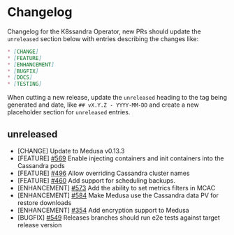 # Changelog

Changelog for the K8ssandra Operator, new PRs should update the `unreleased` section below with entries describing the changes like:

```markdown
* [CHANGE]
* [FEATURE]
* [ENHANCEMENT]
* [BUGFIX]
* [DOCS]
* [TESTING]
```

When cutting a new release, update the `unreleased` heading to the tag being generated and date, like `## vX.Y.Z - YYYY-MM-DD` and create a new placeholder section for  `unreleased` entries.

## unreleased

* [CHANGE] Update to Medusa v0.13.3
* [FEATURE] [#569](https://github.com/k8ssandra/k8ssandra-operator/issues/569) Enable injecting containers and init containers into the Cassandra pods
* [FEATURE] [#496](https://github.com/k8ssandra/k8ssandra-operator/issues/496) Allow overriding Cassandra cluster names
* [FEATURE] [#460](https://github.com/k8ssandra/k8ssandra-operator/pull/460) Add support for scheduling backups.
* [ENHANCEMENT] [#573](https://github.com/k8ssandra/k8ssandra-operator/issues/573) Add the ability to set metrics filters in MCAC
* [ENHANCEMENT] [#584](https://github.com/k8ssandra/k8ssandra-operator/issues/584) Make Medusa use the Cassandra data PV for restore downloads
* [ENHANCEMENT] [#354](https://github.com/k8ssandra/k8ssandra-operator/issues/354) Add encryption support to Medusa
* [BUGFIX] [#549](https://github.com/k8ssandra/k8ssandra-operator/issues/549) Releases branches should run e2e tests against target release version
